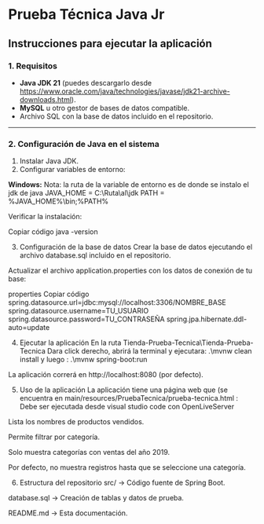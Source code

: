 # Prueba Técnica Java Jr 

## Instrucciones para ejecutar la aplicación

### 1. Requisitos
- **Java JDK 21** (puedes descargarlo desde https://www.oracle.com/java/technologies/javase/jdk21-archive-downloads.html).
- **MySQL** u otro gestor de bases de datos compatible.
- Archivo SQL con la base de datos incluido en el repositorio.

---

### 2. Configuración de Java en el sistema
1. Instalar Java JDK.
2. Configurar variables de entorno:

**Windows:**
Nota: la ruta de la variable de entorno es de donde se instalo el jdk de java
JAVA_HOME = C:\Ruta\al\jdk
PATH = %JAVA_HOME%\bin;%PATH%

Verificar la instalación:

Copiar código
java -version

3. Configuración de la base de datos
Crear la base de datos ejecutando el archivo database.sql incluido en el repositorio.

Actualizar el archivo application.properties con los datos de conexión de tu base:

properties
Copiar código
spring.datasource.url=jdbc:mysql://localhost:3306/NOMBRE_BASE
spring.datasource.username=TU_USUARIO
spring.datasource.password=TU_CONTRASEÑA
spring.jpa.hibernate.ddl-auto=update

4. Ejecutar la aplicación
En la ruta Tienda-Prueba-Tecnica\Tienda-Prueba-Tecnica
Dara click derecho, abrirá la terminal y ejecutara:
.\mvnw clean install
y luego :
.\mvnw spring-boot:run

La aplicación correrá en http://localhost:8080 (por defecto).

5. Uso de la aplicación
La aplicación tiene una página web que (se encuentra en main/resources/PruebaTecnica/prueba-tecnica.html :
Debe ser ejecutada desde visual studio code con OpenLiveServer

Lista los nombres de productos vendidos.

Permite filtrar por categoría.

Solo muestra categorías con ventas del año 2019.

Por defecto, no muestra registros hasta que se seleccione una categoría.

6. Estructura del repositorio
src/ → Código fuente de Spring Boot.

database.sql → Creación de tablas y datos de prueba.

README.md → Esta documentación.
